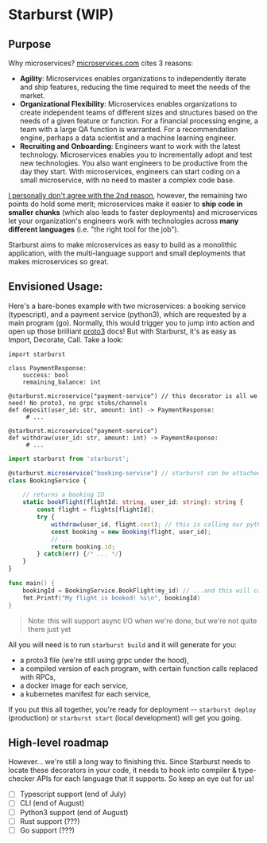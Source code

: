 # Starburst (WIP)

## Purpose

Why microservices? [microservices.com](https://microservices.com) cites 3 reasons:

- **Agility**: Microservices enables organizations to independently iterate and ship features, reducing the time required to meet the needs of the market.
- **Organizational Flexibility**: Microservices enables organizations to create independent teams of different sizes and structures based on the needs of a given feature or function. For a financial processing engine, a team with a large QA function is warranted. For a recommendation engine, perhaps a data scientist and a machine learning engineer.
- **Recruiting and Onboarding**: Engineers want to work with the latest technology. Microservices enables you to incrementally adopt and test new technologies. You also want engineers to be productive from the day they start. With microservices, engineers can start coding on a small microservice, with no need to master a complex code base.

[I personally don't agree with the 2nd reason](docs/opinions/org-flexibility.md), however, the remaining two points do hold some merit; microservices make it easier to **ship code in smaller chunks** (which also leads to faster deployments) and microservices let your organization's engineers work with technologies across **many different languages** (i.e. "the right tool for the job").

Starburst aims to make microservices as easy to build as a monolithic application, with the multi-language support and small deployments that makes microservices so great.


## Envisioned Usage:

Here's a bare-bones example with two microservices: a booking service (typescript), and a payment service (python3), which are requested by a main program (go). Normally, this would trigger you to jump into action and open up those brilliant [proto3](https://developers.google.com/protocol-buffers/docs/proto3) docs! But with Starburst, it's as easy as Import, Decorate, Call. Take a look:

```py3
import starburst

class PaymentResponse:
    success: bool
    remaining_balance: int

@starburst.microservice("payment-service") // this decorator is all we need! No proto3, no grpc stubs/channels
def deposit(user_id: str, amount: int) -> PaymentResponse:
     # ...

@starburst.microservice("payment-service")
def withdraw(user_id: str, amount: int) -> PaymentResponse:
     # ...
```

```ts
import starburst from 'starburst';

@starburst.microservice("booking-service") // starburst can be attached to classes too!
class BookingService {

    // returns a booking ID
    static bookFlight(flightId: string, user_id: string): string {
        const flight = flights[flightId];
        try {
            withdraw(user_id, flight.cost); // this is calling our python payment microservice!
            const booking = new Booking(flight, user_id);
            // ...
            return booking.id;
        } catch(err) {/* ... */}
    }
}
```

```go
func main() {
    bookingId = BookingService.BookFlight(my_id) // ...and this will call our typescript booking service!
    fmt.Printf("My flight is booked! %s\n", bookingId)
}
```

> Note: this will support async I/O when we're done, but we're not quite there just yet

All you will need is to run `starburst build` and it will generate for you:
* a proto3 file (we're still using grpc under the hood),
* a compiled version of each program, with certain function calls replaced with RPCs,
* a docker image for each service,
* a kubernetes manifest for each service,

If you put this all together, you're ready for deployment -- `starburst deploy` (production) or `starburst start` (local development) will get you going.

## High-level roadmap

However... we're still a long way to finishing this. Since Starburst needs to locate these decorators in your code, it needs to hook into compiler & type-checker APIs for each language that it supports. So keep an eye out for us!

- [ ] Typescript support (end of July)
- [ ] CLI (end of August)
- [ ] Python3 support (end of August)
- [ ] Rust support (???)
- [ ] Go support (???)

<!--
## Installation
```brew install starburst```

## Usage
```
starburst build
starburst run
```
-->
